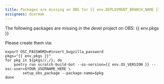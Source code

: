 ```yaml
---
title: Packages are missing on OBS for {{ env.DEPLOYMENT_BRANCH_NAME }}
assignees: dcermak
---
```


The following packages are missing in the devel project on OBS: {{ env.pkgs }}

Please create them via:
```ShellSession
export OSC_PASSWORD=#insert_bugzilla_password
pkgs="{{ env.pkgs }}"
for pkg in ${pkgs//,/}; do
    poetry run scratch-build-bot --os-version={{ env.OS_VERSION }} --osc-user=$YOUR_USERNAME_HERE \
        setup_obs_package --package-name=$pkg
done
```
